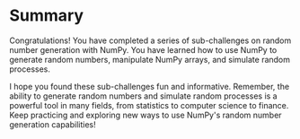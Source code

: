 # Summary

Congratulations! You have completed a series of sub-challenges on random number generation with NumPy. You have learned how to use NumPy to generate random numbers, manipulate NumPy arrays, and simulate random processes.

I hope you found these sub-challenges fun and informative. Remember, the ability to generate random numbers and simulate random processes is a powerful tool in many fields, from statistics to computer science to finance. Keep practicing and exploring new ways to use NumPy's random number generation capabilities!
